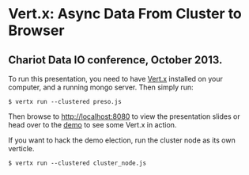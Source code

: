 # Vert.x: Async Data From Cluster to Browser

## Chariot Data IO conference, October 2013.

To run this presentation, you need to have [Vert.x](http://vertx.io)
installed on your computer, and a running mongo server. Then simply run:

    $ vertx run --clustered preso.js 

Then browse to [http://localhost:8080](http://localhost:8080/vote.html)
to view the presentation slides or head over to the 
[demo](http://localhost:8080/vote.html) to see some Vert.x in action.

If you want to hack the demo election, run the cluster node as its
own verticle.

    $ vertx run --clustered cluster_node.js
